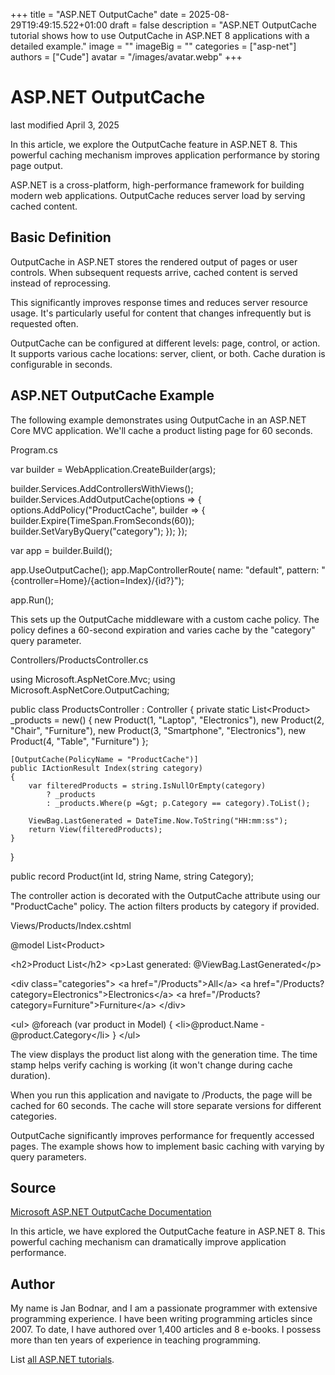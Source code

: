+++
title = "ASP.NET OutputCache"
date = 2025-08-29T19:49:15.522+01:00
draft = false
description = "ASP.NET OutputCache tutorial shows how to use OutputCache in ASP.NET 8 applications with a detailed example."
image = ""
imageBig = ""
categories = ["asp-net"]
authors = ["Cude"]
avatar = "/images/avatar.webp"
+++

# ASP.NET OutputCache

last modified April 3, 2025

In this article, we explore the OutputCache feature in ASP.NET 8. This powerful
caching mechanism improves application performance by storing page output.

ASP.NET is a cross-platform, high-performance framework for building modern web
applications. OutputCache reduces server load by serving cached content.

## Basic Definition

OutputCache in ASP.NET stores the rendered output of pages or user controls. When
subsequent requests arrive, cached content is served instead of reprocessing.

This significantly improves response times and reduces server resource usage. It's
particularly useful for content that changes infrequently but is requested often.

OutputCache can be configured at different levels: page, control, or action. It
supports various cache locations: server, client, or both. Cache duration is
configurable in seconds.

## ASP.NET OutputCache Example

The following example demonstrates using OutputCache in an ASP.NET Core MVC
application. We'll cache a product listing page for 60 seconds.

Program.cs
  

var builder = WebApplication.CreateBuilder(args);

builder.Services.AddControllersWithViews();
builder.Services.AddOutputCache(options =&gt;
{
    options.AddPolicy("ProductCache", builder =&gt; 
    {
        builder.Expire(TimeSpan.FromSeconds(60));
        builder.SetVaryByQuery("category");
    });
});

var app = builder.Build();

app.UseOutputCache();
app.MapControllerRoute(
    name: "default",
    pattern: "{controller=Home}/{action=Index}/{id?}");

app.Run();

This sets up the OutputCache middleware with a custom cache policy. The policy
defines a 60-second expiration and varies cache by the "category" query parameter.

Controllers/ProductsController.cs
  

using Microsoft.AspNetCore.Mvc;
using Microsoft.AspNetCore.OutputCaching;

public class ProductsController : Controller
{
    private static List&lt;Product&gt; _products = new()
    {
        new Product(1, "Laptop", "Electronics"),
        new Product(2, "Chair", "Furniture"),
        new Product(3, "Smartphone", "Electronics"),
        new Product(4, "Table", "Furniture")
    };

    [OutputCache(PolicyName = "ProductCache")]
    public IActionResult Index(string category)
    {
        var filteredProducts = string.IsNullOrEmpty(category) 
            ? _products 
            : _products.Where(p =&gt; p.Category == category).ToList();
            
        ViewBag.LastGenerated = DateTime.Now.ToString("HH:mm:ss");
        return View(filteredProducts);
    }
}

public record Product(int Id, string Name, string Category);

The controller action is decorated with the OutputCache attribute using our
"ProductCache" policy. The action filters products by category if provided.

Views/Products/Index.cshtml
  

@model List&lt;Product&gt;

&lt;h2&gt;Product List&lt;/h2&gt;
&lt;p&gt;Last generated: @ViewBag.LastGenerated&lt;/p&gt;

&lt;div class="categories"&gt;
    &lt;a href="/Products"&gt;All&lt;/a&gt;
    &lt;a href="/Products?category=Electronics"&gt;Electronics&lt;/a&gt;
    &lt;a href="/Products?category=Furniture"&gt;Furniture&lt;/a&gt;
&lt;/div&gt;

&lt;ul&gt;
@foreach (var product in Model)
{
    &lt;li&gt;@product.Name - @product.Category&lt;/li&gt;
}
&lt;/ul&gt;

The view displays the product list along with the generation time. The time
stamp helps verify caching is working (it won't change during cache duration).

When you run this application and navigate to /Products, the page will be cached
for 60 seconds. The cache will store separate versions for different categories.

OutputCache significantly improves performance for frequently accessed pages. The
example shows how to implement basic caching with varying by query parameters.

## Source

[Microsoft ASP.NET OutputCache Documentation](https://learn.microsoft.com/en-us/aspnet/core/performance/caching/output?view=aspnetcore-8.0)

In this article, we have explored the OutputCache feature in ASP.NET 8. This
powerful caching mechanism can dramatically improve application performance.

## Author

My name is Jan Bodnar, and I am a passionate programmer with extensive
programming experience. I have been writing programming articles since 2007.
To date, I have authored over 1,400 articles and 8 e-books. I possess more
than ten years of experience in teaching programming.

List [all ASP.NET tutorials](/all/#asp-net).